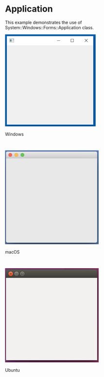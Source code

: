 # Application
This example demonstrates the use of System::Windows::Forms::Application class.
<BR>

![GitHub Logo](../../../Documentations/Images/Examples/Forms/ApplicationW.png)
<p align="left">Windows</p>
<BR>

![GitHub Logo](../../../Documentations/Images/Examples/Forms/ApplicationM.png)
<p align="left">macOS</p>
<BR>

![GitHub Logo](../../../Documentations/Images/Examples/Forms/ApplicationU.png)
<p align="left">Ubuntu</p>
<BR>
